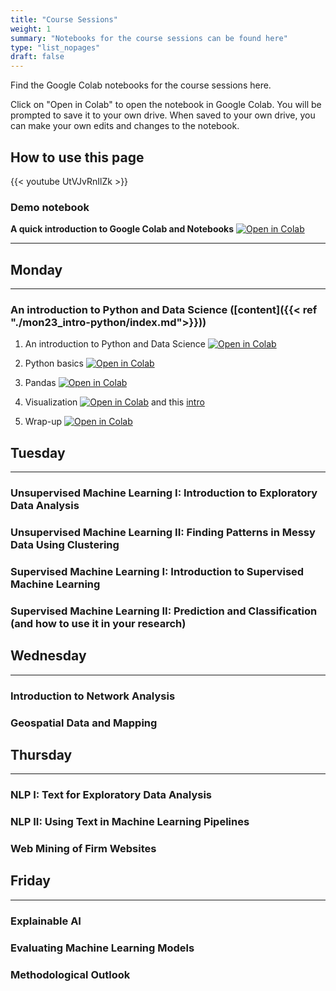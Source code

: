 ```yaml
---
title: "Course Sessions"
weight: 1
summary: "Notebooks for the course sessions can be found here"
type: "list_nopages"
draft: false
---
```


Find the Google Colab notebooks for the course sessions here.

Click on "Open in Colab" to open the notebook in Google Colab. You will be prompted to save it to your own drive. When saved to your own drive, you can make your own edits and changes to the notebook.

## How to use this page
{{< youtube UtVJvRnIlZk >}}

### Demo notebook

**A quick introduction to Google Colab and Notebooks** [![Open in Colab](https://colab.research.google.com/assets/colab-badge.svg)](https://colab.research.google.com/github/CALDISS-AAU/sdsphd20/blob/master/notebooks/check-ins/sdsphd20_colab-demo.ipynb#&offline=true&sandboxMode=true)

---
## Monday
---
### An introduction to Python and Data Science ([content]({{< ref "./mon23_intro-python/index.md">}}))

1. An introduction to Python and Data Science [![Open in Colab](https://colab.research.google.com/assets/colab-badge.svg)](https://colab.research.google.com/github/CALDISS-AAU/sdsphd20/blob/master/notebooks/mon23/intro.ipynb#&offline=true&sandboxMode=true)

2. Python basics [![Open in Colab](https://colab.research.google.com/assets/colab-badge.svg)](https://colab.research.google.com/github/CALDISS-AAU/sdsphd20/blob/master/notebooks/mon23/python_intro.ipynb#&offline=true&sandboxMode=true)

3. Pandas [![Open in Colab](https://colab.research.google.com/assets/colab-badge.svg)](https://colab.research.google.com/github/CALDISS-AAU/sdsphd20/blob/master/notebooks/mon23/pandas.ipynb#&offline=true&sandboxMode=true)

4. Visualization [![Open in Colab](https://colab.research.google.com/assets/colab-badge.svg)](https://colab.research.google.com/github/CALDISS-AAU/sdsphd20/blob/master/notebooks/mon23/visualization.ipynb#&offline=true&sandboxMode=true) and this [intro](github.com/CALDISS-AAU/sdsphd20/blob/master/notebooks/mon23/visual_intro.pdf)

5. Wrap-up [![Open in Colab](https://colab.research.google.com/assets/colab-badge.svg)](https://colab.research.google.com/github/CALDISS-AAU/sdsphd20/blob/master/notebooks/mon23/wrap_up.ipynb#&offline=true&sandboxMode=true)

## Tuesday

---

### Unsupervised Machine Learning I: Introduction to Exploratory Data Analysis



### Unsupervised Machine Learning II: Finding Patterns in Messy Data Using Clustering



### Supervised Machine Learning I: Introduction to Supervised Machine Learning



### Supervised Machine Learning II: Prediction and Classification (and how to use it in your research)




## Wednesday
---

### Introduction to Network Analysis



### Geospatial Data and Mapping



## Thursday
---

### NLP I: Text for Exploratory Data Analysis



### NLP II: Using Text in Machine Learning Pipelines



### Web Mining of Firm Websites




## Friday
---

### Explainable AI



### Evaluating Machine Learning Models



### Methodological Outlook




